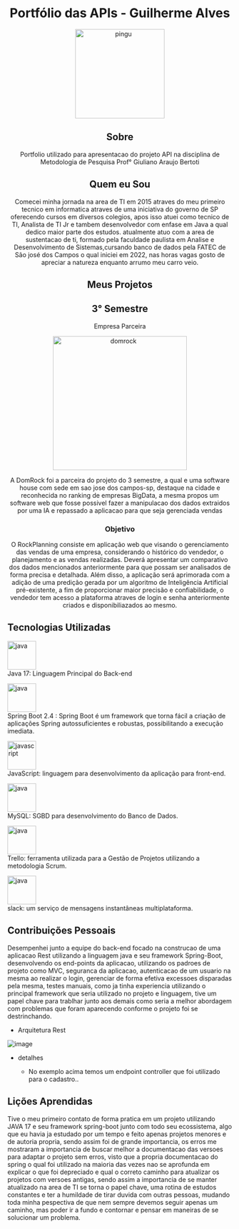 <div align="center">

<h1> Portfólio das APIs - Guilherme Alves</h1>

<img src="https://github.com/GuiAlvesdev/portfoliobancodedadosfatec/blob/main/images/linux.png" alt="pingu" style="width:200px;height:200px;">


<h2>Sobre</h2>
Portfolio utilizado para apresentacao do projeto API na disciplina de Metodologia de Pesquisa Prof° Giuliano Araujo Bertoti






<h2> Quem eu Sou</h2>

Comecei minha jornada na area de TI em 2015 atraves do meu primeiro tecnico em informatica atraves de uma iniciativa do governo de SP oferecendo cursos em diversos colegios, apos isso atuei como tecnico de TI, Analista de TI Jr e tambem desenvolvedor com enfase em Java a qual dedico maior parte dos estudos. atualmente atuo com a area de sustentacao
de ti, formado pela faculdade paulista em Analise e Desenvolvimento de Sistemas,cursando banco de dados pela FATEC de São josé dos Campos
o qual iniciei em 2022, nas horas vagas gosto de apreciar a natureza enquanto arrumo meu carro veio.


<h2> Meus Projetos</h2>


<h2> 3° Semestre</h2>


<p align="center">Empresa Parceira</p>

<a href="https://www.domrock.net/">
<img src="https://github.com/GuiAlvesdev/portfoliobancodedadosfatec/blob/main/domrock.jpg" alt="domrock" style="width:300px;height:300px;"></a>

<p>A DomRock foi a parceira do projeto do 3 semestre, a qual e uma software house com sede em sao jose dos campos-sp, destaque na cidade  e reconhecida no ranking de empresas BigData, a mesma propos um software web que fosse possivel fazer a manipulacao dos dados extraidos por uma IA e repassado a aplicacao para que seja gerenciada vendas</p>
<h3>Objetivo</h3>

O RockPlanning consiste em aplicação web que visando o gerenciamento das vendas de uma empresa, considerando o histórico do vendedor, o planejamento e as vendas realizadas. Deverá apresentar um comparativo dos dados mencionados anteriormente para que possam ser analisados de forma precisa e detalhada. Além disso, a aplicação será aprimorada com a adição de uma predição gerada por um algoritmo de Inteligência Artificial pré-existente, a fim de proporcionar maior precisão e confiabilidade, o vendedor tem acesso a plataforma atraves de login e senha anteriormente criados e disponibiliazados ao mesmo.




</div>

<h2>Tecnologias Utilizadas</h2> 

<img src="https://github.com/GuiAlvesdev/portfoliobancodedadosfatec/blob/main/images/java.png" alt="java" height="64" width="64"><br> Java 17: Linguagem Principal do Back-end

<img src="https://github.com/GuiAlvesdev/portfoliobancodedadosfatec/blob/main/images/spring-boot.png" alt="java" height="64" width="64"><br> Spring Boot 2.4 :  Spring Boot é um framework que torna fácil a criação de aplicações Spring autossuficientes e robustas, possibilitando a execução imediata.

<img src="https://github.com/GuiAlvesdev/portfoliobancodedadosfatec/blob/main/images/js.png" alt="javascript" height="64" width="64"><br> JavaScript: linguagem para desenvolvimento da aplicação para front-end.

<img src="https://github.com/GuiAlvesdev/portfoliobancodedadosfatec/blob/main/images/mysql.png" alt="java" height="64" width="64" ><br> MySQL: SGBD para desenvolvimento do Banco de Dados.

<img src="https://github.com/GuiAlvesdev/portfoliobancodedadosfatec/blob/main/images/trello.png" alt="java" height="64" width="64" ><br> Trello: ferramenta utilizada para a Gestão de Projetos utilizando a metodologia Scrum.

<img src="https://github.com/GuiAlvesdev/portfoliobancodedadosfatec/blob/main/images/slack.png" alt="java" height="64" width="64"><br> slack:  um serviço de mensagens instantâneas multiplataforma.


<div align="center">

</div>

<h2>Contribuições Pessoais</h2>

Desempenhei junto a equipe do back-end focado na construcao de uma aplicacao Rest utilizando a linguagem java e seu framework Spring-Boot, desenvolvendo os end-points da aplicacao, utilizando os padroes de projeto como MVC, seguranca da aplicacao, autenticacao de um usuario na mesma ao realizar o login, gerenciar de forma efetiva excessoes disparadas pela mesma, testes manuais, como ja tinha experiencia utilizando o principal framework que seria utilizado no projeto e linguagem, tive um papel chave para trablhar junto aos demais como seria a melhor abordagem com problemas que foram aparecendo conforme o projeto foi se destrinchando.



* Arquitetura Rest


![image](https://github.com/GuiAlvesdev/portfoliobancodedadosfatec/assets/72584502/18751f2a-cd43-4efd-8405-319c00e49f5d)


 * detalhes

   - No exemplo acima temos um endpoint controller que foi utilizado para o cadastro..












<h2>Lições Aprendidas</h2> 
Tive o meu primeiro contato de forma pratica em um projeto utilizando  JAVA 17 e seu framework spring-boot junto com todo seu ecossistema, algo que eu havia ja estudado por um tempo e feito apenas projetos menores e de autoria propria, sendo assim foi de grande importancia, os erros me mostraram a importancia de buscar melhor a documentacao das versoes para adaptar o projeto sem erros, visto que a propria documentacao do spring o qual foi utilizado na maioria das vezes nao se aprofunda em explicar o que foi depreciado e qual o correto caminho para atualizar os projetos com versoes antigas, sendo assim a importancia de se manter atualizado na area de TI se torna o papel chave, uma rotina de estudos constantes e ter a humildade de tirar duvida com outras pessoas, mudando toda minha pespectiva de que nem sempre devemos seguir apenas um caminho, mas poder ir a fundo e contornar e pensar em maneiras de se solucionar um problema.






